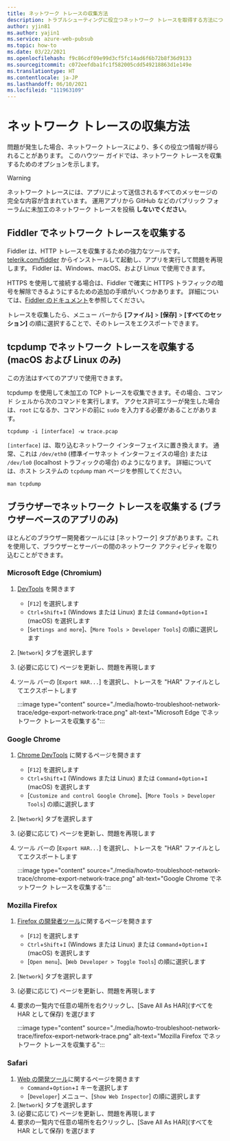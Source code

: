 ```yaml
---
title: ネットワーク トレースの収集方法
description: トラブルシューティングに役立つネットワーク トレースを取得する方法について学習する
author: yjin81
ms.author: yajin1
ms.service: azure-web-pubsub
ms.topic: how-to
ms.date: 03/22/2021
ms.openlocfilehash: f9c86cdf09e99d3cf5fc14ad6f6b72b8f36d9133
ms.sourcegitcommit: c072eefdba1fc1f582005cdd549218863d1e149e
ms.translationtype: HT
ms.contentlocale: ja-JP
ms.lasthandoff: 06/10/2021
ms.locfileid: "111963109"
---
```

# <a name="how-to-collect-a-network-trace"></a>ネットワーク トレースの収集方法

問題が発生した場合、ネットワーク トレースにより、多くの役立つ情報が得られることがあります。 このハウツー ガイドでは、ネットワーク トレースを収集するためのオプションを示します。

> [!WARNING]
> ネットワーク トレースには、アプリによって送信されるすべてのメッセージの完全な内容が含まれています。 運用アプリから GitHub などのパブリック フォーラムに未加工のネットワーク トレースを投稿 **しないでください**。

## <a name="collect-a-network-trace-with-fiddler"></a>Fiddler でネットワーク トレースを収集する

Fiddler は、HTTP トレースを収集するための強力なツールです。 [telerik.com/fiddler](https://www.telerik.com/fiddler) からインストールして起動し、アプリを実行して問題を再現します。 Fiddler は、Windows、macOS、および Linux で使用できます。 

HTTPS を使用して接続する場合は、Fiddler で確実に HTTPS トラフィックの暗号を解除できるようにするための追加の手順がいくつかあります。 詳細については、[Fiddler のドキュメント](https://docs.telerik.com/fiddler/Configure-Fiddler/Tasks/DecryptHTTPS)を参照してください。

トレースを収集したら、メニュー バーから **[ファイル]**  >  **[保存]**  >  **[すべてのセッション]** の順に選択することで、そのトレースをエクスポートできます。

## <a name="collect-a-network-trace-with-tcpdump-macos-and-linux-only"></a>tcpdump でネットワーク トレースを収集する (macOS および Linux のみ)

この方法はすべてのアプリで使用できます。

tcpdump を使用して未加工の TCP トレースを収集できます。その場合、コマンド シェルから次のコマンドを実行します。 アクセス許可エラーが発生した場合は、`root` になるか、コマンドの前に `sudo` を入力する必要があることがあります。

```console
tcpdump -i [interface] -w trace.pcap
```

`[interface]` は、取り込むネットワーク インターフェイスに置き換えます。 通常、これは `/dev/eth0` (標準イーサネット インターフェイスの場合) または `/dev/lo0` (localhost トラフィックの場合) のようになります。 詳細については、ホスト システムの `tcpdump` man ページを参照してください。

```console
man tcpdump
```

## <a name="collect-a-network-trace-in-the-browser-browser-based-apps-only"></a>ブラウザーでネットワーク トレースを収集する (ブラウザーベースのアプリのみ)

ほとんどのブラウザー開発者ツールには [ネットワーク] タブがあります。これを使用して、ブラウザーとサーバーの間のネットワーク アクティビティを取り込むことができます。 

### <a name="microsoft-edge-chromium"></a>Microsoft Edge (Chromium)

1. [DevTools](/microsoft-edge/devtools-guide-chromium/) を開きます
    * [`F12`] を選択します 
    * `Ctrl`+`Shift`+`I` \(Windows または Linux\) または `Command`+`Option`+`I` \(macOS\) を選択します
    * [`Settings and more`]、[`More Tools > Developer Tools`] の順に選択します  
1. [`Network`] タブを選択します
1. (必要に応じて) ページを更新し、問題を再現します
1. ツール バーの [`Export HAR...`] を選択し、トレースを "HAR" ファイルとしてエクスポートします

    :::image type="content" source="./media/howto-troubleshoot-network-trace/edge-export-network-trace.png" alt-text="Microsoft Edge でネットワーク トレースを収集する":::

### <a name="google-chrome"></a>Google Chrome

1. [Chrome DevTools](https://developers.google.com/web/tools/chrome-devtools) に関するページを開きます
    * [`F12`] を選択します 
    * `Ctrl`+`Shift`+`I` \(Windows または Linux\) または `Command`+`Option`+`I` \(macOS\) を選択します  
    * [`Customize and control Google Chrome`]、[`More Tools > Developer Tools`] の順に選択します
1. [`Network`] タブを選択します
1. (必要に応じて) ページを更新し、問題を再現します
1. ツール バーの [`Export HAR...`] を選択し、トレースを "HAR" ファイルとしてエクスポートします

    :::image type="content" source="./media/howto-troubleshoot-network-trace/chrome-export-network-trace.png" alt-text="Google Chrome でネットワーク トレースを収集する":::

### <a name="mozilla-firefox"></a>Mozilla Firefox

1. [Firefox の開発者ツール](https://developer.mozilla.org/en-US/docs/Tools)に関するページを開きます
    * [`F12`] を選択します
    * `Ctrl`+`Shift`+`I` \(Windows または Linux\) または `Command`+`Option`+`I` \(macOS\) を選択します 
    * [`Open menu`]、[`Web Developer > Toggle Tools`] の順に選択します
1. [`Network`] タブを選択します
1. (必要に応じて) ページを更新し、問題を再現します
1. 要求の一覧内で任意の場所を右クリックし、[Save All As HAR]\(すべてを HAR として保存\) を選びます

    :::image type="content" source="./media/howto-troubleshoot-network-trace/firefox-export-network-trace.png" alt-text="Mozilla Firefox でネットワーク トレースを収集する":::

### <a name="safari"></a>Safari

1. [Web の開発ツール](https://developer.apple.com/safari/tools/)に関するページを開きます
    * `Command`+`Option`+`I` キーを選択します
    * [`Developer`] メニュー、[`Show Web Inspector`] の順に選択します 
1. [`Network`] タブを選択します
1. (必要に応じて) ページを更新し、問題を再現します
1. 要求の一覧内で任意の場所を右クリックし、[Save All As HAR]\(すべてを HAR として保存\) を選びます